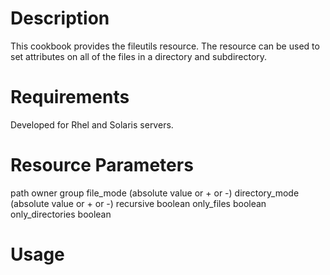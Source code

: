 Description
===========

This cookbook provides the fileutils resource.  The resource can be used to set attributes 
on all of the files in a directory and subdirectory.

Requirements
============

Developed for Rhel and Solaris servers.


Resource Parameters
===================
path
owner
group
file_mode  (absolute value or + or -)
directory_mode (absolute value or + or -)
recursive boolean
only_files boolean
only_directories boolean

Usage
=====
